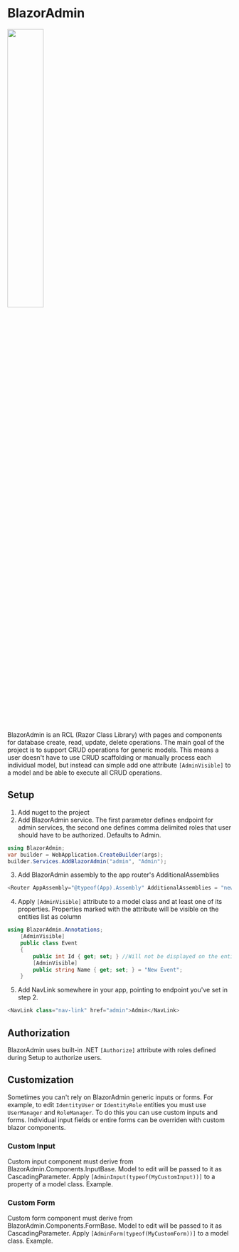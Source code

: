 # BlazorAdmin
<img style="width:40%; height:40%;" src="https://user-images.githubusercontent.com/35566242/162442880-f064506c-7300-4334-8874-3f9645694825.png" />

BlazorAdmin is an RCL (Razor Class Library) with pages and components for database create, read, update, delete operations. The main goal of the project is to support CRUD operations for generic models. This means a user doesn't have to use CRUD scaffolding or manually process each individual model, but instead can simple add one attribute ``[AdminVisible]`` to a model and be able to execute all CRUD operations.
## Setup
1. Add nuget to the project
2. Add BlazorAdmin service. The first parameter defines endpoint for admin services, the second one defines comma delimited roles that user should have to be authorized. Defaults to Admin.
```C#
using BlazorAdmin;
var builder = WebApplication.CreateBuilder(args);
builder.Services.AddBlazorAdmin("admin", "Admin");
```
3. Add BlazorAdmin assembly to the app router's AdditionalAssemblies
```C#
<Router AppAssembly="@typeof(App).Assembly" AdditionalAssemblies = "new [] {typeof(BlazorAdmin.Pages.AdminIndex).Assembly}">
```
4. Apply ``[AdminVisible]`` attribute to a model class and at least one of its properties. Properties marked with the attribute will be visible on the entities list as column
```C#
using BlazorAdmin.Annotations;
    [AdminVisible]
    public class Event
    {
        public int Id { get; set; } //Will not be displayed on the entities list
        [AdminVisible]
        public string Name { get; set; } = "New Event";
    }
```
5. Add NavLink somewhere in your app, pointing to endpoint you've set in step 2.
```C#
<NavLink class="nav-link" href="admin">Admin</NavLink>
```
## Authorization
BlazorAdmin uses built-in .NET ``[Authorize]`` attribute with roles defined during Setup to authorize users.
## Customization
Sometimes you can't rely on BlazorAdmin generic inputs or forms. For example, to edit ``IdentityUser`` or ``IdentityRole`` entities you must use ``UserManager`` and ``RoleManager``. To do this you can use custom inputs and forms. Individual input fields or entire forms can be overriden with custom blazor components.
### Custom Input
Custom input component must derive from BlazorAdmin.Components.InputBase. Model to edit will be passed to it as CascadingParameter. Apply ``[AdminInput(typeof(MyCustomInput))]`` to a property of a model class. Example.
### Custom Form
Custom form component must derive from BlazorAdmin.Components.FormBase. Model to edit will be passed to it as CascadingParameter. Apply ``[AdminForm(typeof(MyCustomForm))]`` to a model class. Example.

